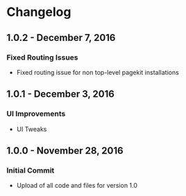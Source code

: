 # Changelog

## 1.0.2 - December 7, 2016

### Fixed Routing Issues
- Fixed routing issue for non top-level pagekit installations

## 1.0.1 - December 3, 2016

### UI Improvements
- UI Tweaks

## 1.0.0 - November 28, 2016

### Initial Commit
- Upload of all code and files for version 1.0



